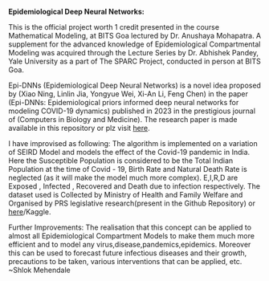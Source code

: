 **Epidemiological Deep Neural Networks:**

This is the official project worth 1 credit presented in the course Mathematical Modeling, at BITS Goa lectured by Dr. Anushaya Mohapatra. A supplement for the advanced knowledge of Epidemiological Compartmental Modeling was acquired through the Lecture Series by Dr. Abhishek Pandey, Yale University as a part of The SPARC Project, conducted in person at BITS Goa.

Epi-DNNs (Epidemiological Deep Neural Networks) is a novel idea proposed by (Xiao Ning, Linlin Jia, Yongyue Wei, Xi-An Li, Feng Chen) in the paper (Epi-DNNs: Epidemiological priors informed deep neural networks for modeling COVID-19 dynamics) published in 2023 in the prestigious journal of (Computers in Biology and Medicine). The research paper is made available in this repository or plz visit [here](https://www.sciencedirect.com/science/article/pii/S0010482523001580).  

I have improvised as following:
The algorithm is implemented on a variation of SEIRD Model and models the effect of the Covid-19 pandemic in India. Here the Susceptible Population is considered to be the Total Indian Population at the time of Covid - 19, Birth Rate and Natural Death Rate is neglected (as it will make the model much more complex). E,I,R,D are Exposed , Infected , Recovered and Death due to infection respectively. The dataset used is Collected by Ministry of Health and Family Welfare and Organised by PRS legislative research(present in the Github Repository) or [here](https://prsindia.org/covid-19/overview)/Kaggle.

Further Improvements: The realisation that this concept can be applied to almost all Epidemiological Compartment Models to make them much more efficient and to model any virus,disease,pandemics,epidemics.
Moreover this can be used to forecast future infectious diseases and their growth, precautions to be taken, various interventions that can be applied, etc.
~Shlok Mehendale
